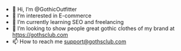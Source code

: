 - 👋 Hi, I’m @GothicOutfitter
- 👀 I’m interested in E-commerce
- 🌱 I’m currently learning SEO and freelancing
- 💞️ I’m looking to show people great gothic clothes of my brand at https://gothsclub.com
- 📫 How to reach me support@gothsclub.com


